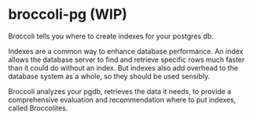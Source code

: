 # broccoli-pg (WIP)
Broccoli tells you where to create indexes for your postgres db.

Indexes are a common way to enhance database performance. An index allows the database server to find and retrieve specific rows much faster than it could do without an index. But indexes also add overhead to the database system as a whole, so they should be used sensibly. 

Broccoli analyzes your pgdb, retrieves the data it needs, to provide a comprehensive evaluation and recommendation where to put indexes, called Broccolites. 
